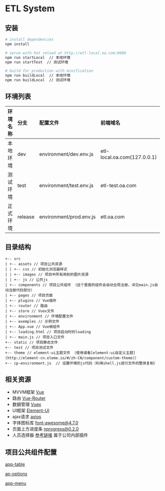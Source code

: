 # ETL System

## 安装

``` bash
# install dependencies
npm install

# serve with hot reload at http://etl-local.oa.com:8080
npm run startLocal  // 本地环境
npm run startTest  // 测试环境

# build for production with minification
npm run buildLocal  // 本地环境
npm run buildLocal  // 测试环境

```

## 环境列表

|环境名称|分支|配置文件|前端域名|后端域名|sso登录地址|
|:------|:---|:------|:-------|:------|:---------|
|本地环境|dev|environment/dev.env.js|etl-local.oa.com(127.0.0.1)|etl-server-test.oa.com|sso.boyaa.com/Index/login/appid/1873|
|测试环境|test|environment/test.env.js|etl-test.oa.com|etl-server-test.oa.com|sso.boyaa.com/Index/login/appid/1871|
|正式环境|release|environment/prod.env.js|etl.oa.com|etl-server.oa.com|sso.boyaa.com/Index/login/appid/1554|

## 目录结构
```text
+-- src
| +-- assets // 项目公共资源
| | +-- css // 初始化浏览器样式
| | +-- images // 项目中所有用到的图片资源
| | +-- js // 公共js
| +-- components // 项目公共组件 （这个里面的组件会自动全局注册，详见main.js自动注册代码部分）
| +-- pages // 项目页面
| +-- plugins // Vue插件
| +-- router // 路由
| +-- store // Vuex文件
| +-- environment // 环境配置文件
| +-- exemples // 示例文件
| +-- App.vue // Vue根组件
| +-- loading.html // 项目启动时的loading
| +-- main.js // 项目入口文件
+-- static // 项目静态文件
+-- test // 项目测试文件
+-- theme // element-ui主题文件 （使用请看[element-ui自定义主题](http://element-cn.eleme.io/#/zh-CN/component/custom-theme)）
+-- cp-environment.js  // 设置环境的js代码（利用shell.js进行文件的整体复制）

```
## 相关资源
  - MVVM框架  [Vue](https://cn.vuejs.org/v2/guide/)
  - 路由  [Vue-Router](https://router.vuejs.org/zh/)
  - 数据管理 [Vuex](https://vuex.vuejs.org/zh/)
  - UI框架 [Element-UI](http://element.eleme.io)
  - ajax请求 [axios](https://github.com/axios/axios)
  - 字体图标库 [font-awesome@4.7.0](http://fontawesome.dashgame.com/)
  - 页面上方进度条 [nprogress@0.2.0](https://github.com/rstacruz/nprogress)
  - 人员选择器  [参考链接](http://cms.oa.com/demo/uCheck2.html)  属于公司内部插件
  
## 项目公共组件配置
  [app-table]('./src/components/app-table/config.md')
  
  [ap-options]('./src/components/app-options/config.md')
  
  [app-menu]('./src/components/app-menu/config.md')
